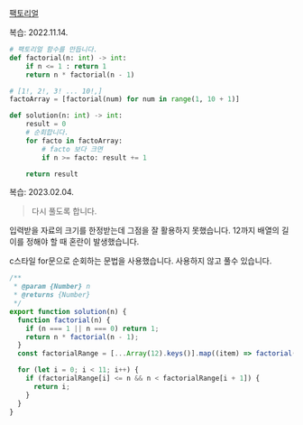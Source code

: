 [팩토리얼](https://school.programmers.co.kr/learn/courses/30/lessons/120848)

복습: 2022.11.14.

```py
# 팩토리얼 함수를 만듭니다.
def factorial(n: int) -> int:
    if n <= 1 : return 1
    return n * factorial(n - 1)

# [1!, 2!, 3! ... 10!,]
factoArray = [factorial(num) for num in range(1, 10 + 1)]

def solution(n: int) -> int:
    result = 0
    # 순회합니다.
    for facto in factoArray:
        # facto 보다 크면
        if n >= facto: result += 1

    return result
```

복습: 2023.02.04.

> 다시 풀도록 합니다.

입력받을 자료의 크기를 한정받는데 그점을 잘 활용하지 못했습니다. 12까지 배열의 길이를 정해야 할 때 혼란이 발생했습니다.

c스타일 for문으로 순회하는 문법을 사용했습니다. 사용하지 않고 풀수 있습니다.

```js
/**
 * @param {Number} n
 * @returns {Number}
 */
export function solution(n) {
  function factorial(n) {
    if (n === 1 || n === 0) return 1;
    return n * factorial(n - 1);
  }
  const factorialRange = [...Array(12).keys()].map((item) => factorial(item));

  for (let i = 0; i < 11; i++) {
    if (factorialRange[i] <= n && n < factorialRange[i + 1]) {
      return i;
    }
  }
}
```
